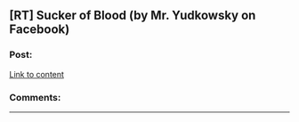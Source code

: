 ## [RT] Sucker of Blood (by Mr. Yudkowsky on Facebook)

### Post:

[Link to content](http://pastebin.com/527jqFia)

### Comments:

---

